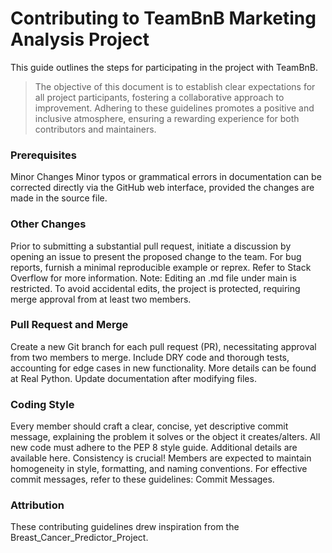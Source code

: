 # Contributing to TeamBnB Marketing Analysis Project
This guide outlines the steps for participating in the project with TeamBnB.

> The objective of this document is to establish clear expectations for all project participants, fostering a collaborative approach to improvement. Adhering to these guidelines promotes a positive and inclusive atmosphere, ensuring a rewarding experience for both contributors and maintainers.

### Prerequisites
Minor Changes
Minor typos or grammatical errors in documentation can be corrected directly via the GitHub web interface, provided the changes are made in the source file.

### Other Changes
Prior to submitting a substantial pull request, initiate a discussion by opening an issue to present the proposed change to the team.
For bug reports, furnish a minimal reproducible example or reprex. Refer to Stack Overflow for more information.
Note: Editing an .md file under main is restricted. To avoid accidental edits, the project is protected, requiring merge approval from at least two members.

### Pull Request and Merge
Create a new Git branch for each pull request (PR), necessitating approval from two members to merge.
Include DRY code and thorough tests, accounting for edge cases in new functionality. More details can be found at Real Python.
Update documentation after modifying files.

### Coding Style
Every member should craft a clear, concise, yet descriptive commit message, explaining the problem it solves or the object it creates/alters.
All new code must adhere to the PEP 8 style guide. Additional details are available here.
Consistency is crucial! Members are expected to maintain homogeneity in style, formatting, and naming conventions.
For effective commit messages, refer to these guidelines: Commit Messages.

### Attribution
These contributing guidelines drew inspiration from the Breast_Cancer_Predictor_Project.

